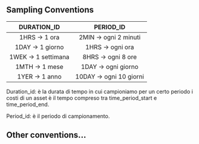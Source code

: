 ## Sampling Conventions

| DURATION_ID         | PERIOD_ID               |
| :-----------------: | :---------------------: |
| 1HRS -> 1 ora       | 2MIN -> ogni 2 minuti   |
| 1DAY -> 1 giorno    | 1HRS -> ogni ora        |
| 1WEK -> 1 settimana | 8HRS -> ogni 8 ore      |
| 1MTH -> 1 mese      | 1DAY -> ogni giorno     |
| 1YER -> 1 anno      | 10DAY -> ogni 10 giorni |

Duration_id: è la durata di tempo in cui campioniamo per un certo periodo i costi di un asset
             è il tempo compreso tra time_period_start e time_period_end.

Period_id: è il periodo di campionamento.


## Other conventions...